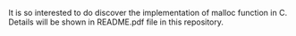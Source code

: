 It is so interested to do discover the implementation of malloc function in C. Details will be shown in README.pdf file in this repository.